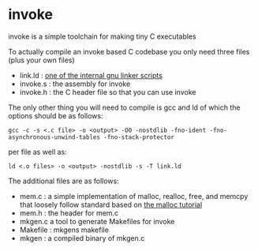 # invoke
invoke is a simple toolchain for making tiny C executables

To actually compile an invoke based C codebase you only need three files (plus your own files)

- link.ld : [one of the internal gnu linker scripts](https://gist.github.com/csukuangfj/c4bd4f406912850efcbedd2367ac5f33)
- invoke.s : the assembly for invoke
- invoke.h : the C header file so that you can use invoke

The only other thing you will need to compile is gcc and ld of which the options should be as follows:

```
gcc -c -s <.c file> -o <output> -O0 -nostdlib -fno-ident -fno-asynchronous-unwind-tables -fno-stack-protector
```
per file as well as:

```
ld <.o files> -o <output> -nostdlib -s -T link.ld
```

The additional files are as follows:

- mem.c : a simple implementation of malloc, realloc, free, and memcpy that loosely follow standard based on [the malloc tutorial](https://danluu.com/tech-discrimination/)
- mem.h : the header for mem.c
- mkgen.c a tool to generate Makefiles for invoke
- Makefile : mkgens makefile
- mkgen : a compiled binary of mkgen.c
